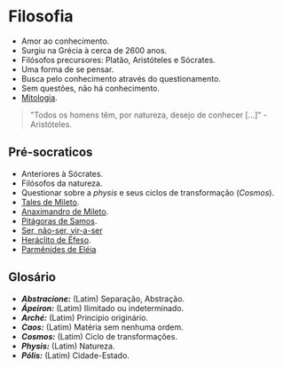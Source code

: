 # Filosofia

- Amor ao conhecimento.
- Surgiu na Grécia à cerca de 2600 anos.
- Filósofos precursores: Platão, Aristóteles e Sócrates.
- Uma forma de se pensar.
- Busca pelo conhecimento através do questionamento.
- Sem questões, não há conhecimento.
- [Mitologia](assuntos/mitologia.md).

> "Todos os homens têm, por natureza, desejo de conhecer [...]" - Aristóteles.

## Pré-socraticos

- Anteriores à Sócrates.
- Filósofos da natureza.
- Questionar sobre a *physis* e seus ciclos de transformação (*Cosmos*).
- [Tales de Mileto](filosofos/tales-de-mileto.md).
- [Anaximandro de Mileto](filosofos/anaximandro-de-mileto.md).
- [Pitágoras de Samos](filosofos/pitagoras-de-samos.md).
- [Ser, não-ser, vir-a-ser](assuntos/ser-nao-ser-vir-a-ser.md)
- [Heráclito de Éfeso](filosofos/heraclito-de-efeso.md).
- [Parmênides de Eléia](filosofos/parmenides-de-eleia.md)

## Glosário

- ***Abstracione:*** (Latim) Separação, Abstração.
- ***Ápeiron:*** (Latim) Ilimitado ou indeterminado.
- ***Arché:*** (Latim) Principio originário.
- ***Caos:*** (Latim) Matéria sem nenhuma ordem.
- ***Cosmos:*** (Latim) Ciclo de transformações.
- ***Physis:*** (Latim) Natureza.
- ***Pólis:*** (Latim) Cidade-Estado.
